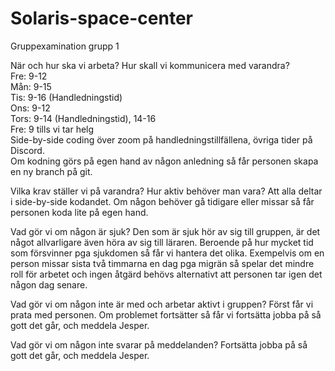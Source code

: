 # Solaris-space-center
Gruppexamination grupp 1


När och hur ska vi arbeta? Hur skall vi kommunicera med varandra?<br>
  Fre: 9-12<br>
  Mån: 9-15<br>
  Tis: 9-16 (Handledningstid)<br>
  Ons: 9-12 <br>
  Tors: 9-14 (Handledningstid), 14-16<br>
  Fre: 9 tills vi tar helg<br>
  Side-by-side coding över zoom på handledningstillfällena, övriga tider på Discord.<br>
  Om kodning görs på egen hand av någon anledning så får personen skapa en ny branch på git.<br>

Vilka krav ställer vi på varandra? Hur aktiv behöver man vara?
  Att alla deltar i side-by-side kodandet. Om någon behöver gå tidigare eller missar så får personen koda lite på egen hand.
  
Vad gör vi om någon är sjuk?
  Den som är sjuk hör av sig till gruppen, är det något allvarligare även höra av sig till läraren.
  Beroende på hur mycket tid som försvinner pga sjukdomen så får vi hantera det olika.
    Exempelvis om en person missar sista två timmarna en dag pga migrän så spelar det mindre roll för arbetet och ingen åtgärd behövs alternativt att personen tar igen det någon dag senare.  
    
Vad gör vi om någon inte är med och arbetar aktivt i gruppen?
  Först får vi prata med personen. Om problemet fortsätter så får vi fortsätta jobba på så gott det går, och meddela Jesper.
  
Vad gör vi om någon inte svarar på meddelanden?
  Fortsätta jobba på så gott det går, och meddela Jesper.
